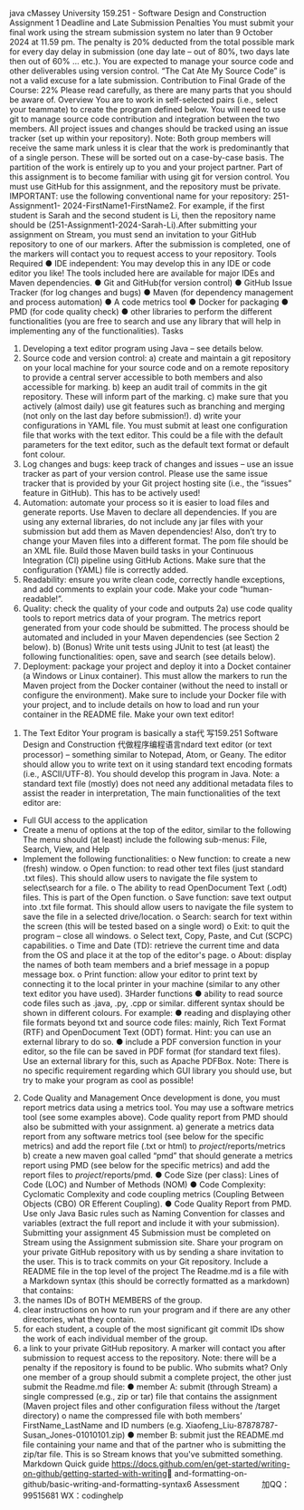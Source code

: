 java cMassey University
159.251 - Software Design and Construction
Assignment 1
Deadline and Late Submission Penalties
You must submit your final work using the stream submission system no later than 9 October
2024 at 11.59 pm. The penalty is 20% deducted from the total possible mark for every day
delay in submission (one day late – out of 80%, two days late then out of 60% … etc.).
You are expected to manage your source code and other deliverables using version control.
“The Cat Ate My Source Code” is not a valid excuse for a late submission.
Contribution to Final Grade of the Course: 22%
Please read carefully, as there are many parts that you should be aware of.
Overview
You are to work in self-selected pairs (i.e., select your teammate) to create the program
defined below. You will need to use git to manage source code contribution and integration
between the two members. All project issues and changes should be tracked using an issue
tracker (set up within your repository).
Note: Both group members will receive the same mark unless it is clear that the work is
predominantly that of a single person. These will be sorted out on a case-by-case basis. The
partition of the work is entirely up to you and your project partner.
Part of this assignment is to become familiar with using git for version control. You must use
GitHub for this assignment, and the repository must be private.
IMPORTANT: use the following conventional name for your repository: 251-Assignment1-
2024-FirstName1-FirstName2. For example, if the first student is Sarah and the second
student is Li, then the repository name should be (251-Assignment1-2024-Sarah-Li).After submitting your assignment on Stream, you must send an invitation to your GitHub
repository to one of our markers. After the submission is completed, one of the markers
will contact you to request access to your repository.
Tools Required
● IDE independent: You may develop this in any IDE or code editor you like! The tools
included here are available for major IDEs and Maven dependencies.
● Git and GitHub(for version control)
● GitHub Issue Tracker (for log changes and bugs)
● Maven (for dependency management and process automation)
● A code metrics tool
● Docker for packaging
● PMD (for code quality check)
● other libraries to perform the different functionalities (you are free to search and use
any library that will help in implementing any of the functionalities).
Tasks
1) Developing a text editor program using Java – see details below.
2) Source code and version control:
a) create and maintain a git repository on your local machine for your source code
and on a remote repository to provide a central server accessible to both
members and also accessible for marking.
b) keep an audit trail of commits in the git repository. These will inform part of
the marking.
c) make sure that you actively (almost daily) use git features such as branching
and merging (not only on the last day before submission!).
d) write your configurations in YAML file. You must submit at least one
configuration file that works with the text editor. This could be a file with the
default parameters for the text editor, such as the default text format or default
font colour.
3) Log changes and bugs: keep track of changes and issues – use an issue tracker as
part of your version control. Please use the same issue tracker that is provided by your
Git project hosting site (i.e., the “issues” feature in GitHub). This has to be actively
used!
4) Automation: automate your process so it is easier to load files and generate reports.
Use Maven to declare all dependencies. If you are using any external libraries, do not
include any jar files with your submission but add them as Maven dependencies! Also,
don’t try to change your Maven files into a different format. The pom file should be an
XML file.
Build those Maven build tasks in your Continuous Integration (CI) pipeline using GitHub
Actions. Make sure that the configuration (YAML) file is correctly added.
5) Readability: ensure you write clean code, correctly handle exceptions, and add
comments to explain your code. Make your code “human-readable!”.
6) Quality: check the quality of your code and outputs
2a) use code quality tools to report metrics data of your program. The metrics report
generated from your code should be submitted. The process should be
automated and included in your Maven dependencies (see Section 2 below).
b) (Bonus) Write unit tests using JUnit to test (at least) the following functionalities:
open, save and search (see details below).
7) Deployment: package your project and deploy it into a Docket container (a Windows
or Linux container). This must allow the markers to run the Maven project from the
Docker container (without the need to install or configure the environment). Make sure
to include your Docker file with your project, and to include details on how to load and
run your container in the README file.
Make your own text editor!
1. The Text Editor
Your program is basically a sta代 写159.251 Software Design and Construction
代做程序编程语言ndard text editor (or text processor) – something similar to
Notepad, Atom, or Geany. The editor should allow you to write text on it using standard text
encoding formats (i.e., ASCII/UTF-8). You should develop this program in Java. Note: a
standard text file (mostly) does not need any additional metadata files to assist the reader in
interpretation,
The main functionalities of the text editor are:
- Full GUI access to the application
- Create a menu of options at the top of the editor, similar to the following
The menu should (at least) include the following sub-menus: File, Search, View, and Help
- Implement the following functionalities:
o New function: to create a new (fresh) window.
o Open function: to read other text files (just standard .txt files). This should
allow users to navigate the file system to select\search for a file.
o The ability to read OpenDocument Text (.odt) files. This is part of the Open
function.
o Save function: save text output into .txt file format. This should allow users to
navigate the file system to save the file in a selected drive/location.
o Search: search for text within the screen (this will be tested based on a single
word)
o Exit: to quit the program – close all windows.
o Select text, Copy, Paste, and Cut (SCPC) capabilities.
o Time and Date (TD): retrieve the current time and data from the OS and
place it at the top of the editor's page.
o About: display the names of both team members and a brief message in a
popup message box.
o Print function: allow your editor to print text by connecting it to the local printer
in your machine (similar to any other text editor you have used).
3Harder functions
● ability to read source code files such as .java, .py, .cpp or similar. different
syntax should be shown in different colours. For example:
● reading and displaying other file formats beyond txt and source code files:
mainly, Rich Text Format (RTF) and OpenDocument Text (ODT) format.
Hint: you can use an external library to do so.
● include a PDF conversion function in your editor, so the file can be saved in
PDF format (for standard text files). Use an external library for this, such as
Apache PDFBox.
Note: There is no specific requirement regarding which GUI library you should use, but try to
make your program as cool as possible!
2. Code Quality and Management
Once development is done, you must report metrics data using a metrics tool. You may use
a software metrics tool (see some examples above). Code quality report from PMD should
also be submitted with your assignment.
a) generate a metrics data report from any software metrics tool (see below for the
specific metrics) and add the report file (.txt or html) to $project$/reports/metrics
b) create a new maven goal called “pmd” that should generate a metrics report using
PMD (see below for the specific metrics) and add the report files to
$project$/reports/pmd.
● Code Size (per class): Lines of Code (LOC) and Number of Methods (NOM)
● Code Complexity: Cyclomatic Complexity and code coupling metrics
(Coupling Between Objects (CBO) OR Efferent Coupling).
● Code Quality Report from PMD. Use only Java Basic rules such as Naming
Convention for classes and variables (extract the full report and include it with
your submission).
Submitting your assignment
45
Submission must be completed on Stream using the Assignment submission site.
Share your program on your private GitHub repository with us by sending a share
invitation to the user. This is to track commits on your Git repository.
Include a README file in the top level of the project
The Readme.md is a file with a Markdown syntax (this should be correctly formatted
as a markdown) that contains:
1. the names  IDs of BOTH MEMBERS of the group.
2. clear instructions on how to run your program and if there are any other
directories, what they contain.
3. for each student, a couple of the most significant git commit IDs show the
work of each individual member of the group.
4. a link to your private GitHub repository. A marker will contact you after
submission to request access to the repository. Note: there will be a penalty if
the repository is found to be public.
Who submits what?
Only one member of a group should submit a complete project, the other just submit
the Readme.md file:
● member A: submit (through Stream) a single compressed (e.g., zip or tar) file
that contains the assignment (Maven project files and other configuration
filess without the /target directory)
o name the compressed file with both members’
FirstName_LastName and ID numbers (e.g. Xiaofeng_Liu-87878787-
Susan_Jones-01010101.zip)
● member B: submit just the README.md file containing your name and that of
the partner who is submitting the zip/tar file. This is so Stream knows that
you've submitted something.
Markdown Quick guide
https://docs.github.com/en/get-started/writing-on-github/getting-started-with-writing
and-formatting-on-github/basic-writing-and-formatting-syntax6
Assessment         
加QQ：99515681  WX：codinghelp
